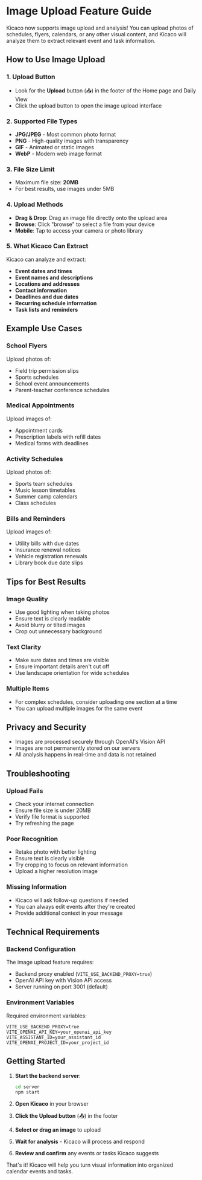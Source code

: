 # Image Upload Feature Guide

Kicaco now supports image upload and analysis! You can upload photos of schedules, flyers, calendars, or any other visual content, and Kicaco will analyze them to extract relevant event and task information.

## How to Use Image Upload

### 1. Upload Button
- Look for the **Upload** button (📤) in the footer of the Home page and Daily View
- Click the upload button to open the image upload interface

### 2. Supported File Types
- **JPG/JPEG** - Most common photo format
- **PNG** - High-quality images with transparency
- **GIF** - Animated or static images
- **WebP** - Modern web image format

### 3. File Size Limit
- Maximum file size: **20MB**
- For best results, use images under 5MB

### 4. Upload Methods
- **Drag & Drop**: Drag an image file directly onto the upload area
- **Browse**: Click "browse" to select a file from your device
- **Mobile**: Tap to access your camera or photo library

### 5. What Kicaco Can Extract
Kicaco can analyze and extract:
- **Event dates and times**
- **Event names and descriptions**
- **Locations and addresses**
- **Contact information**
- **Deadlines and due dates**
- **Recurring schedule information**
- **Task lists and reminders**

## Example Use Cases

### School Flyers
Upload photos of:
- Field trip permission slips
- Sports schedules
- School event announcements
- Parent-teacher conference schedules

### Medical Appointments
Upload images of:
- Appointment cards
- Prescription labels with refill dates
- Medical forms with deadlines

### Activity Schedules
Upload photos of:
- Sports team schedules
- Music lesson timetables
- Summer camp calendars
- Class schedules

### Bills and Reminders
Upload images of:
- Utility bills with due dates
- Insurance renewal notices
- Vehicle registration renewals
- Library book due date slips

## Tips for Best Results

### Image Quality
- Use good lighting when taking photos
- Ensure text is clearly readable
- Avoid blurry or tilted images
- Crop out unnecessary background

### Text Clarity
- Make sure dates and times are visible
- Ensure important details aren't cut off
- Use landscape orientation for wide schedules

### Multiple Items
- For complex schedules, consider uploading one section at a time
- You can upload multiple images for the same event

## Privacy and Security

- Images are processed securely through OpenAI's Vision API
- Images are not permanently stored on our servers
- All analysis happens in real-time and data is not retained

## Troubleshooting

### Upload Fails
- Check your internet connection
- Ensure file size is under 20MB
- Verify file format is supported
- Try refreshing the page

### Poor Recognition
- Retake photo with better lighting
- Ensure text is clearly visible
- Try cropping to focus on relevant information
- Upload a higher resolution image

### Missing Information
- Kicaco will ask follow-up questions if needed
- You can always edit events after they're created
- Provide additional context in your message

## Technical Requirements

### Backend Configuration
The image upload feature requires:
- Backend proxy enabled (`VITE_USE_BACKEND_PROXY=true`)
- OpenAI API key with Vision API access
- Server running on port 3001 (default)

### Environment Variables
Required environment variables:
```
VITE_USE_BACKEND_PROXY=true
VITE_OPENAI_API_KEY=your_openai_api_key
VITE_ASSISTANT_ID=your_assistant_id
VITE_OPENAI_PROJECT_ID=your_project_id
```

## Getting Started

1. **Start the backend server**:
   ```bash
   cd server
   npm start
   ```

2. **Open Kicaco** in your browser

3. **Click the Upload button** (📤) in the footer

4. **Select or drag an image** to upload

5. **Wait for analysis** - Kicaco will process and respond

6. **Review and confirm** any events or tasks Kicaco suggests

That's it! Kicaco will help you turn visual information into organized calendar events and tasks. 